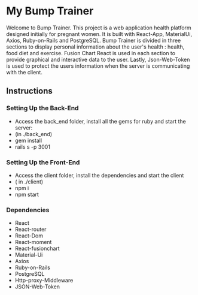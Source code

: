
# My Bump Trainer

Welcome to Bump Trainer. This project is a web application health platform designed initially for pregnant women. It is built with React-App, MaterialUi, Axios, Ruby-on-Rails and PostgreSQL. Bump Trainer is divided in three sections to display personal information about the user's health : health, food diet and exercise. Fusion Chart React is used in each section to provide graphical and interactive data to the user. Lastly, Json-Web-Token is used to protect the users information when the server is communicating with the client.

## Instructions

### Setting Up the Back-End

* Access the back_end folder, install all the gems for ruby and start the server:
* (in ./back_end)
* gem install
* rails s -p 3001

### Setting Up the Front-End

* Access the client folder, install the dependencies and start the client
* ( in ./client)
* npm i
* npm start


### Dependencies

* React
* React-router
* React-Dom
* React-moment
* React-fusionchart
* Material-Ui
* Axios
* Ruby-on-Rails
* PostgreSQL
* Http-proxy-Middleware
* JSON-Web-Token
